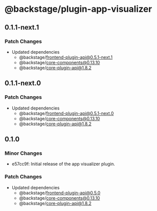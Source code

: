 # @backstage/plugin-app-visualizer

## 0.1.1-next.1

### Patch Changes

- Updated dependencies
  - @backstage/frontend-plugin-api@0.5.1-next.1
  - @backstage/core-components@0.13.10
  - @backstage/core-plugin-api@1.8.2

## 0.1.1-next.0

### Patch Changes

- Updated dependencies
  - @backstage/frontend-plugin-api@0.5.1-next.0
  - @backstage/core-components@0.13.10
  - @backstage/core-plugin-api@1.8.2

## 0.1.0

### Minor Changes

- e57cc9f: Initial release of the app visualizer plugin.

### Patch Changes

- Updated dependencies
  - @backstage/frontend-plugin-api@0.5.0
  - @backstage/core-components@0.13.10
  - @backstage/core-plugin-api@1.8.2
